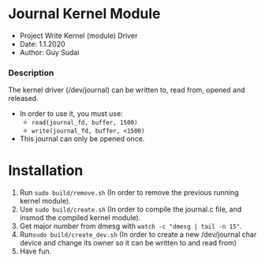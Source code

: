 # Journal Kernel Module 
+ Project Write Kernel (module) Driver
+ Date: 1.1.2020
+ Author: Guy Sudai

### Description
The kernel driver (/dev/journal) can be written to, read from, opened and released.  
+ In order to use it, you must use:
  + `read(journal_fd, buffer, 1500)`
  + `write(journal_fd, buffer, <1500)`
+ This journal can only be opened once.

# Installation 

1. Run `sudo build/remove.sh` (In order to remove the previous running kernel module).
2. Use `sudo build/create.sh` (In order to compile the journal.c file, and insmod the compiled kernel module).
3. Get major number from dmesg with `watch -c "dmesg | tail -n 15"`.
4. Run`sudo build/create_dev.sh` (In order to create a new /dev/journal char device and change its owner so it can be written to and read from)
5. Have fun.

